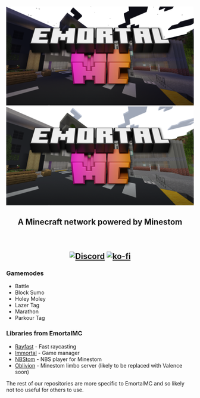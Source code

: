 <p align="center">
  <img width="1000" src="https://github.com/EmortalMC/.github/raw/master/profile/emortalmcnight.png#gh-dark-mode-only">
  <img width="1000" src="https://github.com/EmortalMC/.github/raw/master/profile/emortalmcday.png#gh-light-mode-only">
  
  <h2 align="center">A Minecraft network powered by Minestom
</p>

&nbsp;

[![Discord](https://img.shields.io/discord/785283692054315010?color=ffc0c0&label=EmortalMC%20Discord&style=for-the-badge)](https://discord.gg/TZyuMSha96) [![ko-fi](https://ko-fi.com/img/githubbutton_sm.svg)](https://ko-fi.com/D1D5CMXJZ)

### Gamemodes
- Battle
- Block Sumo
- Holey Moley
- Lazer Tag
- Marathon
- Parkour Tag

### Libraries from EmortalMC
- [Rayfast](https://github.com/EmortalMC/Rayfast) - Fast raycasting
- [Immortal](https://github.com/EmortalMC/Immortal) - Game manager
- [NBStom](https://github.com/EmortalMC/NBStom) - NBS player for Minestom
- [Oblivion](https://github.com/EmortalMC/Oblivion) - Minestom limbo server (likely to be replaced with Valence soon)

The rest of our repositories are more specific to EmortalMC and so likely not too useful for others to use.
